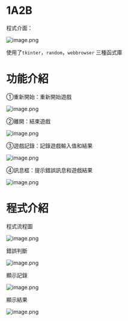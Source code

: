# 1A2B

程式介面：

![image.png](1A2B/image.png)

使用了`tkinter`，`random`，`webbrowser` 三種函式庫

# 功能介紹

①重新開始：重新開始遊戲

![image.png](1A2B/image%201.png)

②離開：結束遊戲

![image.png](1A2B/image%202.png)

③遊戲記錄：記錄遊戲輸入值和結果

![image.png](1A2B/image%203.png)

④訊息框：提示錯誤訊息和遊戲結果

![image.png](1A2B/image%204.png)

# 程式介紹

程式流程圖

![image.png](1A2B/image%205.png)

錯誤判斷

![image.png](1A2B/image%206.png)

顯示記錄

![image.png](1A2B/image%207.png)

顯示結果

![image.png](1A2B/image%208.png)
